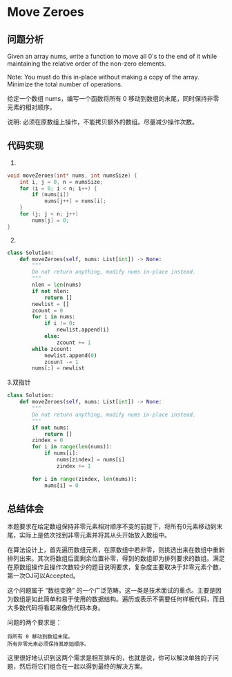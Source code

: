 #  Move Zeroes

## 问题分析

Given an array nums, write a function to move all 0's to the end of it while maintaining the relative order of the non-zero elements.

Note: You must do this in-place without making a copy of the array. Minimize the total number of operations.


给定一个数组 nums，编写一个函数将所有 0 移动到数组的末尾，同时保持非零元素的相对顺序。

说明: 必须在原数组上操作，不能拷贝额外的数组。尽量减少操作次数。

## 代码实现

1.
``` C
void moveZeroes(int* nums, int numsSize) {
    int i, j = 0, n = numsSize;
    for (i = 0; i < n; i++) {
        if (nums[i])
            nums[j++] = nums[i];
    }
    for (j; j < n; j++)
        nums[j] = 0;
}
```

2.
```python
class Solution:
    def moveZeroes(self, nums: List[int]) -> None:
        """
        Do not return anything, modify nums in-place instead.
        """
        nlen = len(nums)
        if not nlen:
            return []
        newlist = []
        zcount = 0
        for i in nums:
            if i != 0:
                newlist.append(i)
            else:
                zcount += 1
        while zcount:
            newlist.append(0)
            zcount -= 1
        nums[:] = newlist

```

3.双指针
```python
class Solution:
    def moveZeroes(self, nums: List[int]) -> None:
        """
        Do not return anything, modify nums in-place instead.
        """
        if not nums:
            return []
        zindex = 0
        for i in range(len(nums)):
            if nums[i]:
                nums[zindex] = nums[i]
                zindex += 1
            
        for i in range(zindex, len(nums)):
            nums[i] = 0
```

## 总结体会

本题要求在给定数组保持非零元素相对顺序不变的前提下，将所有0元素移动到末尾，实际上是依次找到非零元素并将其从头开始放入数组中。

在算法设计上，首先遍历数组元素，在原数组中若非零，则挑选出来在数组中重新排列出来。其次将数组后面剩余位置补零，得到的数组即为排列要求的数组。满足在原数组操作且操作次数较少的题目说明要求，复杂度主要取决于非零元素个数，第一次OJ可以Accepted。

这个问题属于 “数组变换” 的一个广泛范畴。这一类是技术面试的重点。主要是因为数组是如此简单和易于使用的数据结构。遍历或表示不需要任何样板代码，而且大多数代码将看起来像伪代码本身。

问题的两个要求是：

    将所有 0 移动到数组末尾。
    所有非零元素必须保持其原始顺序。

这里很好地认识到这两个需求是相互排斥的，也就是说，你可以解决单独的子问题，然后将它们组合在一起以得到最终的解决方案。

